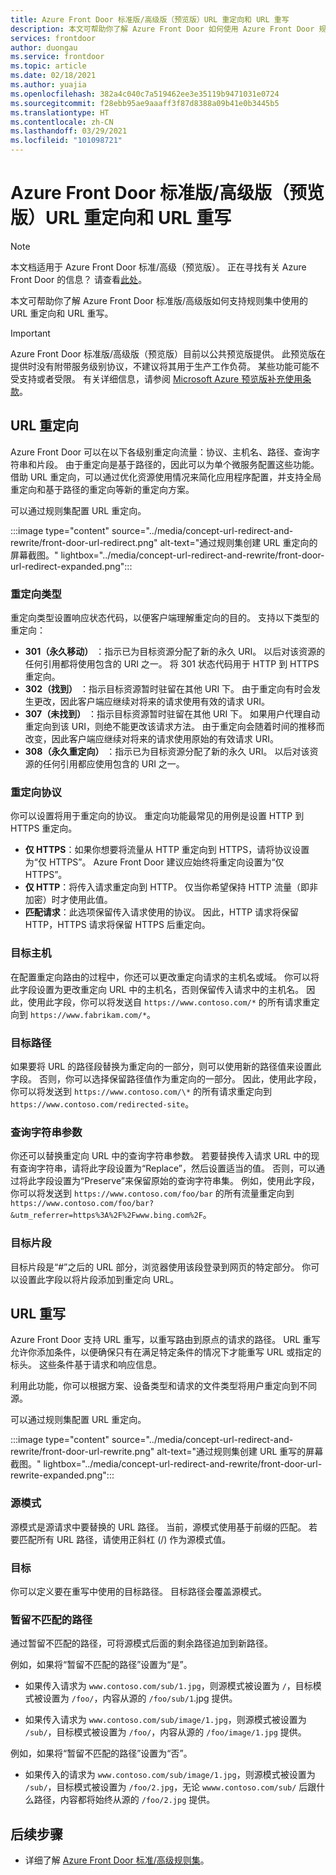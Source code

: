 ```yaml
---
title: Azure Front Door 标准版/高级版（预览版）URL 重定向和 URL 重写
description: 本文可帮助你了解 Azure Front Door 如何使用 Azure Front Door 规则集支持 URL 重定向和 URL 重写。
services: frontdoor
author: duongau
ms.service: frontdoor
ms.topic: article
ms.date: 02/18/2021
ms.author: yuajia
ms.openlocfilehash: 382a4c040c7a519462ee3e35119b9471031e0724
ms.sourcegitcommit: f28ebb95ae9aaaff3f87d8388a09b41e0b3445b5
ms.translationtype: HT
ms.contentlocale: zh-CN
ms.lasthandoff: 03/29/2021
ms.locfileid: "101098721"
---
```

# <a name="url-redirect-and-url-rewrite-with-azure-front-door-standardpremium-preview"></a>Azure Front Door 标准版/高级版（预览版）URL 重定向和 URL 重写

> [!Note]
> 本文档适用于 Azure Front Door 标准/高级（预览版）。 正在寻找有关 Azure Front Door 的信息？ 请查看[此处](../front-door-overview.md)。

本文可帮助你了解 Azure Front Door 标准版/高级版如何支持规则集中使用的 URL 重定向和 URL 重写。

> [!IMPORTANT]
> Azure Front Door 标准版/高级版（预览版）目前以公共预览版提供。
> 此预览版在提供时没有附带服务级别协议，不建议将其用于生产工作负荷。 某些功能可能不受支持或者受限。
> 有关详细信息，请参阅 [Microsoft Azure 预览版补充使用条款](https://azure.microsoft.com/support/legal/preview-supplemental-terms/)。

## <a name="url-redirect"></a>URL 重定向

Azure Front Door 可以在以下各级别重定向流量：协议、主机名、路径、查询字符串和片段。 由于重定向是基于路径的，因此可以为单个微服务配置这些功能。 借助 URL 重定向，可以通过优化资源使用情况来简化应用程序配置，并支持全局重定向和基于路径的重定向等新的重定向方案。

可以通过规则集配置 URL 重定向。

:::image type="content" source="../media/concept-url-redirect-and-rewrite/front-door-url-redirect.png" alt-text="通过规则集创建 URL 重定向的屏幕截图。" lightbox="../media/concept-url-redirect-and-rewrite/front-door-url-redirect-expanded.png":::

### <a name="redirection-types"></a>重定向类型
重定向类型设置响应状态代码，以便客户端理解重定向的目的。 支持以下类型的重定向：

* **301（永久移动）** ：指示已为目标资源分配了新的永久 URI。 以后对该资源的任何引用都将使用包含的 URI 之一。 将 301 状态代码用于 HTTP 到 HTTPS 重定向。
* **302（找到）** ：指示目标资源暂时驻留在其他 URI 下。 由于重定向有时会发生更改，因此客户端应继续对将来的请求使用有效的请求 URI。
* **307（未找到）** ：指示目标资源暂时驻留在其他 URI 下。 如果用户代理自动重定向到该 URI，则绝不能更改该请求方法。 由于重定向会随着时间的推移而改变，因此客户端应继续对将来的请求使用原始的有效请求 URI。
* **308（永久重定向）** ：指示已为目标资源分配了新的永久 URI。 以后对该资源的任何引用都应使用包含的 URI 之一。

### <a name="redirection-protocol"></a>重定向协议
你可以设置将用于重定向的协议。 重定向功能最常见的用例是设置 HTTP 到 HTTPS 重定向。

* **仅 HTTPS**：如果你想要将流量从 HTTP 重定向到 HTTPS，请将协议设置为“仅 HTTPS”。 Azure Front Door 建议应始终将重定向设置为“仅 HTTPS”。
* **仅 HTTP**：将传入请求重定向到 HTTP。 仅当你希望保持 HTTP 流量（即非加密）时才使用此值。
* **匹配请求**：此选项保留传入请求使用的协议。 因此，HTTP 请求将保留 HTTP，HTTPS 请求将保留 HTTPS 后重定向。

### <a name="destination-host"></a>目标主机
在配置重定向路由的过程中，你还可以更改重定向请求的主机名或域。 你可以将此字段设置为更改重定向 URL 中的主机名，否则保留传入请求中的主机名。 因此，使用此字段，你可以将发送自 `https://www.contoso.com/*` 的所有请求重定向到 `https://www.fabrikam.com/*`。

### <a name="destination-path"></a>目标路径
如果要将 URL 的路径段替换为重定向的一部分，则可以使用新的路径值来设置此字段。 否则，你可以选择保留路径值作为重定向的一部分。 因此，使用此字段，你可以将发送到 `https://www.contoso.com/\*` 的所有请求重定向到 `https://www.contoso.com/redirected-site`。

### <a name="query-string-parameters"></a>查询字符串参数
你还可以替换重定向 URL 中的查询字符串参数。 若要替换传入请求 URL 中的现有查询字符串，请将此字段设置为“Replace”，然后设置适当的值。 否则，可以通过将此字段设置为“Preserve”来保留原始的查询字符串集。 例如，使用此字段，你可以将发送到 `https://www.contoso.com/foo/bar` 的所有流量重定向到 `https://www.contoso.com/foo/bar?&utm_referrer=https%3A%2F%2Fwww.bing.com%2F`。 

### <a name="destination-fragment"></a>目标片段
目标片段是“#”之后的 URL 部分，浏览器使用该段登录到网页的特定部分。 你可以设置此字段以将片段添加到重定向 URL。

## <a name="url-rewrite"></a>URL 重写

Azure Front Door 支持 URL 重写，以重写路由到原点的请求的路径。 URL 重写允许你添加条件，以便确保只有在满足特定条件的情况下才能重写 URL 或指定的标头。 这些条件基于请求和响应信息。

利用此功能，你可以根据方案、设备类型和请求的文件类型将用户重定向到不同源。

可以通过规则集配置 URL 重定向。

:::image type="content" source="../media/concept-url-redirect-and-rewrite/front-door-url-rewrite.png" alt-text="通过规则集创建 URL 重写的屏幕截图。" lightbox="../media/concept-url-redirect-and-rewrite/front-door-url-rewrite-expanded.png":::

### <a name="source-pattern"></a>源模式

源模式是源请求中要替换的 URL 路径。 当前，源模式使用基于前缀的匹配。 若要匹配所有 URL 路径，请使用正斜杠 (/) 作为源模式值。

### <a name="destination"></a>目标

你可以定义要在重写中使用的目标路径。 目标路径会覆盖源模式。

### <a name="preserve-unmatched-path"></a>暂留不匹配的路径

通过暂留不匹配的路径，可将源模式后面的剩余路径追加到新路径。

例如，如果将“暂留不匹配的路径”设置为“是”。
* 如果传入请求为 `www.contoso.com/sub/1.jpg`，则源模式被设置为 `/`，目标模式被设置为 `/foo/`，内容从源的 `/foo/sub/1`.jpg 提供。

* 如果传入请求为 `www.contoso.com/sub/image/1.jpg`，则源模式被设置为 `/sub/`，目标模式被设置为 `/foo/`，内容从源的 `/foo/image/1.jpg` 提供。

例如，如果将“暂留不匹配的路径”设置为“否”。
* 如果传入的请求为 `www.contoso.com/sub/image/1.jpg`，则源模式被设置为 `/sub/`，目标模式被设置为 `/foo/2.jpg`，无论 `wwww.contoso.com/sub/` 后跟什么路径，内容都将始终从源的 `/foo/2.jpg` 提供。

## <a name="next-steps"></a>后续步骤

* 详细了解 [Azure Front Door 标准/高级规则集](concept-rule-set.md)。
